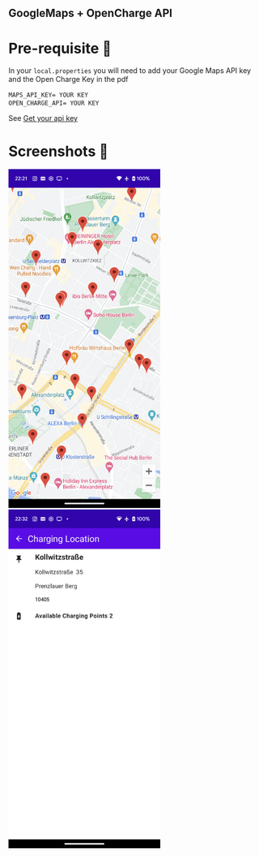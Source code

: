 ## GoogleMaps + OpenCharge API

# Pre-requisite 📝

In your `local.properties` you will need to add your Google Maps API key and the Open Charge Key in the pdf
```
MAPS_API_KEY= YOUR KEY
OPEN_CHARGE_API= YOUR KEY
```
See [Get your api key](https://developers.google.com/maps/documentation/android-sdk/get-api-key)

# Screenshots 📱

<img src="img/map.png" width="300px"> <img src="img/poi.png" width="300px">

